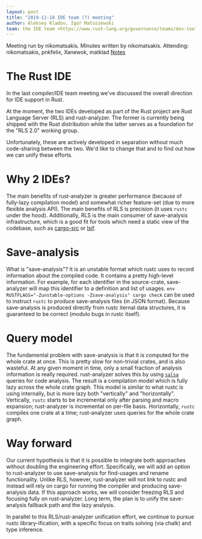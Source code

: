 ```yaml
---
layout: post
title: "2019-11-18 IDE team (?) meeting"
author: Aleksey Kladov, Igor Matuszewski
team: the IDE team <https://www.rust-lang.org/governance/teams/dev-tools#ides>
---
```


Meeting run by nikomatsakis. Minutes written by nikomatsakis.
Attending: nikomatsakis, pnkfelix, Xanewok, matklad
[Notes](https://hackmd.io/fAnj6pNqRRGIyDQ4el5tcQ)

# The Rust IDE
In the last compiler/IDE team meeting we've discussed the overall direction for IDE support in Rust.

At the moment, the two IDEs developed as part of the Rust project are Rust Language Server (RLS) and rust-analyzer.
The former is currently being shipped with the Rust distribution while the latter serves as a foundation for the "RLS 2.0" working group.

Unfortunately, these are actively developed in separation without much code-sharing between the two.
We'd like to change that and to find out how we can unify these efforts.

# Why 2 IDEs?
The main benefits of rust-analyzer is greater performance (because of fully-lazy compilation model) and somewhat richer feature-set (due to more flexible analysis API).
The main benefits of RLS is precision (it uses `rustc` under the hood).
Additionally, RLS is the main consumer of save-analysis infrastructure, which is a good fit for tools which need a static view of the codebase, such as [cargo-src](https://github.com/rust-dev-tools/cargo-src) or [lsif](https://code.visualstudio.com/blogs/2019/02/19/lsif).

# Save-analysis

What is "save-analysis"?
It is an unstable format which rustc uses to record information about the compiled code.
It contains a pretty high-level information.
For example, for each identifier in the source-crate, save-analyzer will map this identifier to a definition and list of usages.
`env RUSTFLAGS="-Zunstable-options -Zsave-analysis" cargo check` can be used to instruct `rustc` to produce save-analysis files (in JSON format).
Because save-analysis is produced directly from rustc iternal data structures, it is guaranteed to be correct (modulo bugs in rustc itself).

# Query model

The fundamental problem with save-analysis is that it is computed for the whole crate at once.
This is pretty slow for non-trivial crates, and is also wasteful.
At any given moment in time, only a small fraction of analysis information is really required.
rust-analyzer solves this by using [`salsa`](https://github.com/salsa-rs/salsa) queries for code analysis.
The result is a compilation model which is fully lazy across the whole crate graph.
This model is similar to what rustc is using internally, but is more lazy both "vertically" and "horizontally".
Vertically, `rustc` starts to be incremental only after parsing and macro expansion; rust-analyzer is incremental on per-file basis.
Horizontally, `rustc` compiles one crate at a time; rust-analyzer uses queries for the whole crate graph.

# Way forward
Our current hypothesis is that it is possible to integrate both approaches without doubling the engineering effort.
Specifically, we will add an option to rust-analyzer to use save-analysis for find-usages and rename functionality.
Unlike RLS, however, rust-analyzer will not link to rustc and instead will rely on cargo for running the compiler and producing save-analysis data.
If this approach works, we will consider freezing RLS and focusing fully on rust-analyzer.
Long term, the plan is to unify the save-analysis fallback path and the lazy analysis.

In parallel to this RLS/rust-analyzer unification effort, we continue to pursue rustc library-ification, with a specific focus on traits solving (via chalk) and type inference.
